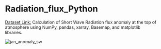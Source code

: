 # Radiation_flux_Python
[Dataset Link:](https://ceres-tool.larc.nasa.gov/ord-tool/jsp/SYN1degEd41Selection.jsp)
Calculation of Short Wave Radiation flux anomaly at the top of atmosphere using NumPy, pandas, xarray, Basemap, and matplotlib libraries.


![jan_anomaly_sw](https://user-images.githubusercontent.com/67474853/126033643-94fee66f-cef8-4e34-bea8-4f04b3a161fa.jpg)

